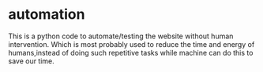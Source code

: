 # automation
This is a python code to automate/testing the website without human intervention. Which is most probably used to reduce the time and energy of humans,instead of doing such repetitive tasks while machine can do this to save our time. 
